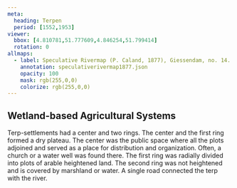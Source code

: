 ```yaml
---
meta:
  heading: Terpen
  period: [1552,1953]
viewer:
  bbox: [4.810781,51.777609,4.846254,51.799414]
  rotation: 0
allmaps:
  - label: Speculative Rivermap (P. Caland, 1877), Giessendam, no. 14. First revision, series I, 2023. 655 x 947 mm, scale 1:10,000. The Berlage. Based on River Map Giessendam, no. 14. First revision, series I, 1877. 703 x 995 mm, scale 1:10,000. P. Caland. Trésor Collection, TU Delft Library.
    annotation: speculativerivermap1877.json
    opacity: 100
    mask: rgb(255,0,0)
    colorize: rgb(255,0,0)
---
```


## Wetland-based Agricultural Systems

Terp-settlements had a center and two rings. The center and the first ring formed a dry plateau. The center was the public space where all the plots adjoined and served as a place for distribution and organization. Often, a church or a water well was found there. The first ring was radially divided into plots of arable heightened land. The second ring was not heightened and is covered by marshland or water. A single road connected the terp with the river.
